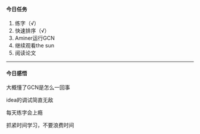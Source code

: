 #### 今日任务

1. 练字（√）
2. 快速排序（√）
3. Aminer运行GCN
4. 继续观看the sun
5. 阅读论文

------

#### 今日感悟

大概懂了GCN是怎么一回事

idea的调试简直无敌

每天练字会上瘾

抓紧时间学习，不要浪费时间